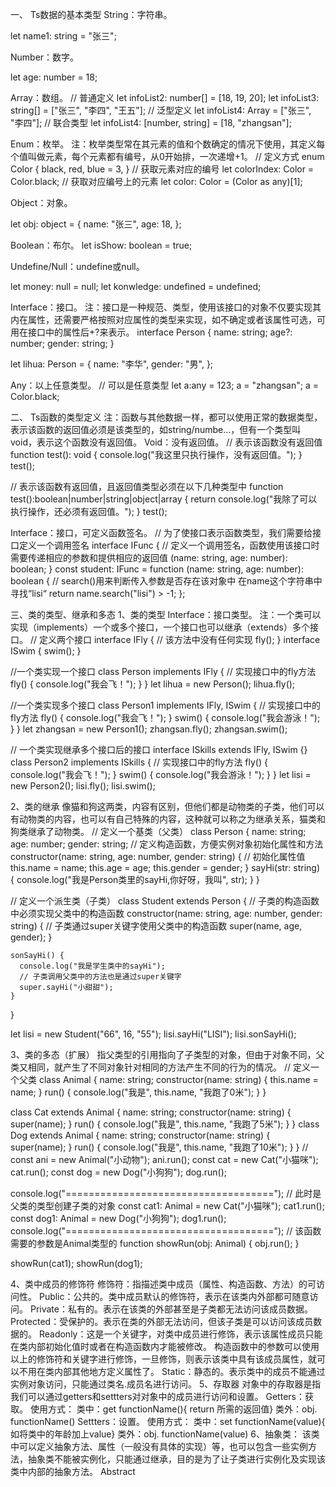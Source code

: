 一、	Ts数据的基本类型
String：字符串。

let name1: string = "张三";

Number：数字。

let age: number = 18;

Array：数组。
// 普通定义
let infoList2: number[] = [18, 19, 20];
let infoList3: string[] = ["张三", "李四", "王五"];
// 泛型定义
let infoList4: Array<String> = ["张三", "李四"];
// 联合类型
let infoList4: [number, string] = [18, "zhangsan"];

Enum：枚举。
	注：枚举类型常在其元素的值和个数确定的情况下使用，其定义每个值叫做元素，每个元素都有编号，从0开始排，一次递增+1。
// 定义方式
enum Color {
  black,
  red,
  blue = 3,
}
// 获取元素对应的编号
let colorIndex: Color = Color.black;
// 获取对应编号上的元素
let color: Color = (Color as any)[1];

Object：对象。

let obj: object = {
  name: "张三",
  age: 18,
};

Boolean：布尔。
let isShow: boolean = true;

Undefine/Null：undefine或null。

let money: null = null;
let konwledge: undefined = undefined;

Interface：接口。
	注：接口是一种规范、类型，使用该接口的对象不仅要实现其内在属性，还需要严格按照对应属性的类型来实现，如不确定或者该属性可选，可用在接口中的属性后+?来表示。
interface Person {
  name: string;
  age?: number;
  gender: string;
}

let lihua: Person = {
  name: "李华",
  gender: "男",
};

Any：以上任意类型。
// 可以是任意类型
let a:any = 123;
a = "zhangsan";
a = Color.black;

二、	Ts函数的类型定义
注：函数与其他数据一样，都可以使用正常的数据类型，表示该函数的返回值必须是该类型的，如string/numbe…，但有一个类型叫void，表示这个函数没有返回值。
Void：没有返回值。
// 表示该函数没有返回值
function test(): void {
  console.log("我这里只执行操作，没有返回值。");
}
test();

// 表示该函数有返回值，且返回值类型必须在以下几种类型中
function test():boolean|number|string|object|array {
  return console.log("我除了可以执行操作，还必须有返回值。");
}
test();

Interface：接口，可定义函数签名。
//   为了使接口表示函数类型，我们需要给接口定义一个调用签名
  interface IFunc {
    //   定义一个调用签名，函数使用该接口时需要传递相应的参数和提供相应的返回值
    (name: string, age: number): boolean;
  }
  const student: IFunc = function (name: string, age: number): boolean {
   // search()用来判断传入参数是否存在该对象中 在name这个字符串中寻找“lisi“
    return name.search("lisi") > -1;
  };

三、类的类型、继承和多态
1、类的类型
Interface：接口类型。
注：一个类可以实现（implements）一个或多个接口，一个接口也可以继承（extends）多个接口。
 //  定义两个接口
interface IFly {
    //   该方法中没有任何实现
    fly();
  }
  interface ISwim {
    swim();
  }
	
//一个类实现一个接口
class Person implements IFly {
    //    实现接口中的fly方法
    fly() {
      console.log("我会飞！");
    }
  }
 let lihua = new Person();
 lihua.fly();

//一个类实现多个接口
  class Person1 implements IFly, ISwim {
    //    实现接口中的fly方法
    fly() {
      console.log("我会飞！");
    }
    swim() {
      console.log("我会游泳！");
    }
  }
  let zhangsan = new Person1();
  zhangsan.fly();
  zhangsan.swim();

//   一个类实现继承多个接口后的接口
interface ISkills extends IFly, ISwim {}
class Person2 implements ISkills {
    //    实现接口中的fly方法
    fly() {
      console.log("我会飞！");
    }
    swim() {
      console.log("我会游泳！");
    }
  }
  let lisi = new Person2();
  lisi.fly();
  lisi.swim();

2、类的继承
像猫和狗这两类，内容有区别，但他们都是动物类的子类，他们可以有动物类的内容，也可以有自己特殊的内容，这种就可以称之为继承关系，猫类和狗类继承了动物类。
// 定义一个基类（父类）
  class Person {
    name: string;
    age: number;
    gender: string;
    // 定义构造函数，方便实例对象初始化属性和方法
    constructor(name: string, age: number, gender: string) {
      // 初始化属性值
      this.name = name;
      this.age = age;
      this.gender = gender;
    }
    sayHi(str: string) {
      console.log("我是Person类里的sayHi,你好呀，我叫", str);
    }
  }

  // 定义一个派生类（子类）
  class Student extends Person {
    //   子类的构造函数中必须实现父类中的构造函数
    constructor(name: string, age: number, gender: string) {
      //   子类通过super关键字使用父类中的构造函数
      super(name, age, gender);
    }

    sonSayHi() {
      console.log("我是学生类中的sayHi");
      // 子类调用父类中的方法也是通过super关键字
      super.sayHi("小甜甜");
    }
  }

  let lisi = new Student("66", 16, "55");
  lisi.sayHi("LISI");
  lisi.sonSayHi();

3、类的多态（扩展）
指父类型的引用指向了子类型的对象，但由于对象不同，父类又相同，就产生了不同对象针对相同的方法产生不同的行为的情况。
 // 定义一个父类
  class Animal {
    name: string;
    constructor(name: string) {
      this.name = name;
    }
    run() {
      console.log("我是", this.name, "我跑了0米");
    }
  }

  class Cat extends Animal {
    name: string;
    constructor(name: string) {
      super(name);
    }
    run() {
      console.log("我是", this.name, "我跑了5米");
    }
  }
  class Dog extends Animal {
    name: string;
    constructor(name: string) {
      super(name);
    }
    run() {
      console.log("我是", this.name, "我跑了10米");
    }
  }
  //
  const ani = new Animal("小动物");
  ani.run();
  const cat = new Cat("小猫咪");
  cat.run();
  const dog = new Dog("小狗狗");
  dog.run();

  console.log("====================================");
  // 此时是父类的类型创建子类的对象
  const cat1: Animal = new Cat("小猫咪");
  cat1.run();
  const dog1: Animal = new Dog("小狗狗");
  dog1.run();
  console.log("====================================");
  // 该函数需要的参数是Animal类型的
  function showRun(obj: Animal) {
    obj.run();
  }

  showRun(cat1);
  showRun(dog1);

4、类中成员的修饰符
修饰符：指描述类中成员（属性、构造函数、方法）的可访问性。 
Public：公共的。类中成员默认的修饰符，表示在该类内外部都可随意访问。
Private：私有的。表示在该类的外部甚至是子类都无法访问该成员数据。
Protected：受保护的。表示在类的外部无法访问，但该子类是可以访问该成员数据的。
Readonly：这是一个关键字，对类中成员进行修饰，表示该属性成员只能在类内部初始化值时或者在构造函数内才能被修改。
构造函数中的参数可以使用以上的修饰符和关键字进行修饰，一旦修饰，则表示该类中具有该成员属性，就可以不用在类内部其他地方定义属性了。
Static：静态的。表示类中的成员不能通过实例对象访问，只能通过类名.成员名进行访问。
5、存取器
对象中的存取器是指我们可以通过getters和settters对对象中的成员进行访问和设置。
Getters：获取。
使用方式：
	类中：get functionName(){ return 所需的返回值}
	类外：obj. functionName()
Settters：设置。
使用方式：
类中：set functionName(value){ 如将类中的年龄加上value}
	类外：obj. functionName(value)
6、抽象类：
	该类中可以定义抽象方法、属性（一般没有具体的实现）等，也可以包含一些实例方法，抽象类不能被实例化，只能通过继承，目的是为了让子类进行实例化及实现该类中内部的抽象方法。
Abstract














